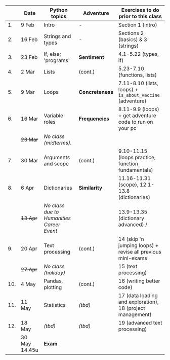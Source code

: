 |  | Date | 	Python topics   | 	Adventure          | 	Exercises to do prior to this class                         |
| --- | --- | --- |---------------------|--------------------------------------------------------------|
|1. | 9 Feb | Intro | 	-                  | 	Section 1 (intro)                                           |
|2. | 16 Feb |	Strings and types | 	-                  | 	Sections 2 (basics) & 3 (strings)                           |
|3. | 23 Feb |	If, else; 'programs'  | 	**Sentiment**      | 	4.1-5.22 (types, if)                                        |
|4. | 2 Mar   |   Lists | 	(cont.)            | 5.23-7.10 (functions, lists)                                 |
|5. | 9 Mar |	Loops | 	**Concreteness** 	 | 7.11-8.10 (lists, loops) + `is_about_vaccine` (adventure)    |
|6. | 16 Mar |	Variable roles  | **Frequencies**	    | 	 8.11-9.9 (loops) + get adventure code to run on your pc    |
|   | ~~23 Mar~~  |  _No class (midterms)._ |                     |
|7. | 30 Mar |  Arguments and scope  | 	(cont.)            | 9.10-11.15 (loops practice, function fundamentals)           |
|8. | 6 Apr |	Dictionaries | 	**Similarity**     | 	11.16-11.31 (scope), 12.1-13.8 (dictionaries)               |
|   | ~~13 Apr~~ |	_No class due to Humanities Career Event_  |                     | 13.9-13.35 (dictionary advanced) /                           |
|9. | 20 Apr |	Text processing | 	(cont.)            | 	14 (skip 'n jumping loops) + revise all previous mini-exams |
|  | ~~27 Apr~~ |	_No class (holiday)_	| 	                   | 15 (text processing)                                         |
|10. | 4 May |	Pandas, plotting 	| (cont.)             | 16 (writing better code)                                     |
|11. | 11 May |	Statistics 	| _(tbd)_             | 	17 (data loading and exploration), 18 (project management)  |
|12. | 18 May |  _(tbd)_  | _(tbd)_             | 19 (advanced text processing)                                |
|    |30 May 14.45u  |  	**Exam**   |                     |

